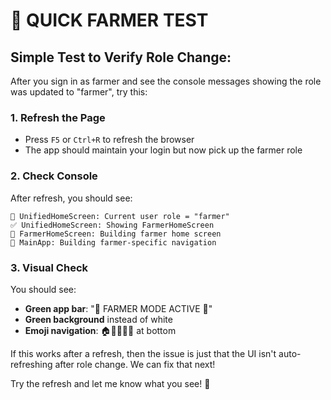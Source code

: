 # 🚜 QUICK FARMER TEST

## Simple Test to Verify Role Change:

After you sign in as farmer and see the console messages showing the role was updated to "farmer", try this:

### **1. Refresh the Page**
- Press `F5` or `Ctrl+R` to refresh the browser
- The app should maintain your login but now pick up the farmer role

### **2. Check Console**
After refresh, you should see:
```
🚀 UnifiedHomeScreen: Current user role = "farmer"
✅ UnifiedHomeScreen: Showing FarmerHomeScreen  
🚜 FarmerHomeScreen: Building farmer home screen
🚜 MainApp: Building farmer-specific navigation
```

### **3. Visual Check**
You should see:
- **Green app bar**: "🚜 FARMER MODE ACTIVE 🌾"
- **Green background** instead of white
- **Emoji navigation**: 🏠📖💊📁👤 at bottom

If this works after a refresh, then the issue is just that the UI isn't auto-refreshing after role change. We can fix that next!

Try the refresh and let me know what you see! 🌾